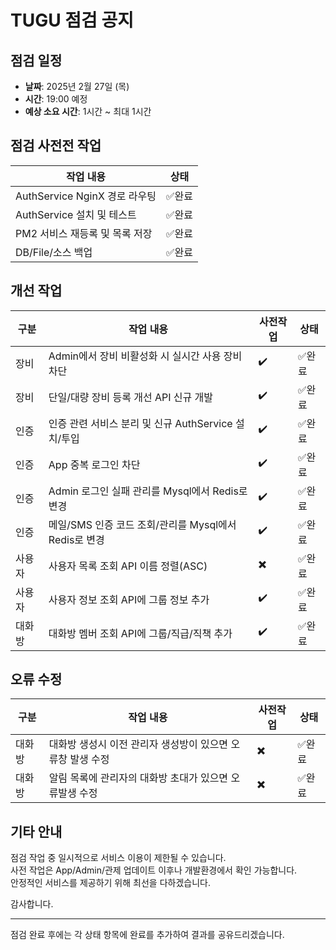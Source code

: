 # TUGU 점검 공지

## 점검 일정

- **날짜**: 2025년 2월 27일 (목)
- **시간**: 19:00 예정
- **예상 소요 시간**: 1시간 ~ 최대 1시간

## 점검 사전전 작업

| 작업 내용                      | 상태   |
| ------------------------------ | ------ |
| AuthService NginX 경로 라우팅  | ✅완료 |
| AuthService 설치 및 테스트     | ✅완료 |
| PM2 서비스 재등록 및 목록 저장 | ✅완료 |
| DB/File/소스 백업              | ✅완료 |

## 개선 작업

| 구분   | 작업 내용                                             | 사전작업 | 상태   |
| ------ | ----------------------------------------------------- | -------- | ------ |
| 장비   | Admin에서 장비 비활성화 시 실시간 사용 장비 차단      | ✔️       | ✅완료 |
| 장비   | 단일/대량 장비 등록 개선 API 신규 개발                | ✔️       | ✅완료 |
| 인증   | 인증 관련 서비스 분리 및 신규 AuthService 설치/투입   | ✔️       | ✅완료 |
| 인증   | App 중복 로그인 차단                                  | ✔️       | ✅완료 |
| 인증   | Admin 로그인 실패 관리를 Mysql에서 Redis로 변경       | ✔️       | ✅완료 |
| 인증   | 메일/SMS 인증 코드 조회/관리를 Mysql에서 Redis로 변경 | ✔️       | ✅완료 |
| 사용자 | 사용자 목록 조회 API 이름 정렬(ASC)                   | ✖️       | ✅완료 |
| 사용자 | 사용자 정보 조회 API에 그룹 정보 추가                 | ✔️       | ✅완료 |
| 대화방 | 대화방 멤버 조회 API에 그룹/직급/직책 추가            | ✔️       | ✅완료 |

## 오류 수정

| 구분   | 작업 내용                                                  | 사전작업 | 상태   |
| ------ | ---------------------------------------------------------- | -------- | ------ |
| 대화방 | 대화방 생성시 이전 관리자 생성방이 있으면 오류창 발생 수정 | ✖️       | ✅완료 |
| 대화방 | 알림 목록에 관리자의 대화방 초대가 있으면 오류발생 수정    | ✖️       | ✅완료 |

## 기타 안내

점검 작업 중 일시적으로 서비스 이용이 제한될 수 있습니다.  
사전 작업은 App/Admin/관제 업데이트 이후나 개발환경에서 확인 가능합니다.  
안정적인 서비스를 제공하기 위해 최선을 다하겠습니다.

감사합니다.

---

점검 완료 후에는 각 상태 항목에 완료를 추가하여 결과를 공유드리겠습니다.
